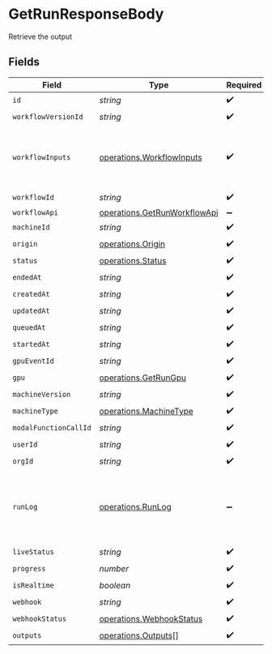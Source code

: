 # GetRunResponseBody

Retrieve the output


## Fields

| Field                                                                                 | Type                                                                                  | Required                                                                              | Description                                                                           | Example                                                                               |
| ------------------------------------------------------------------------------------- | ------------------------------------------------------------------------------------- | ------------------------------------------------------------------------------------- | ------------------------------------------------------------------------------------- | ------------------------------------------------------------------------------------- |
| `id`                                                                                  | *string*                                                                              | :heavy_check_mark:                                                                    | N/A                                                                                   |                                                                                       |
| `workflowVersionId`                                                                   | *string*                                                                              | :heavy_check_mark:                                                                    | N/A                                                                                   |                                                                                       |
| `workflowInputs`                                                                      | [operations.WorkflowInputs](../../models/operations/workflowinputs.md)                | :heavy_check_mark:                                                                    | N/A                                                                                   | {<br/>"input_text": "some external text input",<br/>"input_image": "https://somestatic.png"<br/>} |
| `workflowId`                                                                          | *string*                                                                              | :heavy_check_mark:                                                                    | N/A                                                                                   |                                                                                       |
| `workflowApi`                                                                         | [operations.GetRunWorkflowApi](../../models/operations/getrunworkflowapi.md)          | :heavy_minus_sign:                                                                    | N/A                                                                                   | {}                                                                                    |
| `machineId`                                                                           | *string*                                                                              | :heavy_check_mark:                                                                    | N/A                                                                                   |                                                                                       |
| `origin`                                                                              | [operations.Origin](../../models/operations/origin.md)                                | :heavy_check_mark:                                                                    | N/A                                                                                   |                                                                                       |
| `status`                                                                              | [operations.Status](../../models/operations/status.md)                                | :heavy_check_mark:                                                                    | N/A                                                                                   |                                                                                       |
| `endedAt`                                                                             | *string*                                                                              | :heavy_check_mark:                                                                    | N/A                                                                                   |                                                                                       |
| `createdAt`                                                                           | *string*                                                                              | :heavy_check_mark:                                                                    | N/A                                                                                   |                                                                                       |
| `updatedAt`                                                                           | *string*                                                                              | :heavy_check_mark:                                                                    | N/A                                                                                   |                                                                                       |
| `queuedAt`                                                                            | *string*                                                                              | :heavy_check_mark:                                                                    | N/A                                                                                   |                                                                                       |
| `startedAt`                                                                           | *string*                                                                              | :heavy_check_mark:                                                                    | N/A                                                                                   |                                                                                       |
| `gpuEventId`                                                                          | *string*                                                                              | :heavy_check_mark:                                                                    | N/A                                                                                   |                                                                                       |
| `gpu`                                                                                 | [operations.GetRunGpu](../../models/operations/getrungpu.md)                          | :heavy_check_mark:                                                                    | N/A                                                                                   |                                                                                       |
| `machineVersion`                                                                      | *string*                                                                              | :heavy_check_mark:                                                                    | N/A                                                                                   |                                                                                       |
| `machineType`                                                                         | [operations.MachineType](../../models/operations/machinetype.md)                      | :heavy_check_mark:                                                                    | N/A                                                                                   |                                                                                       |
| `modalFunctionCallId`                                                                 | *string*                                                                              | :heavy_check_mark:                                                                    | N/A                                                                                   |                                                                                       |
| `userId`                                                                              | *string*                                                                              | :heavy_check_mark:                                                                    | N/A                                                                                   |                                                                                       |
| `orgId`                                                                               | *string*                                                                              | :heavy_check_mark:                                                                    | N/A                                                                                   |                                                                                       |
| `runLog`                                                                              | [operations.RunLog](../../models/operations/runlog.md)                                | :heavy_minus_sign:                                                                    | N/A                                                                                   | [<br/>{<br/>"logs": "some logs",<br/>"timestamp": 1706631877.3831277<br/>}<br/>]      |
| `liveStatus`                                                                          | *string*                                                                              | :heavy_check_mark:                                                                    | N/A                                                                                   |                                                                                       |
| `progress`                                                                            | *number*                                                                              | :heavy_check_mark:                                                                    | N/A                                                                                   |                                                                                       |
| `isRealtime`                                                                          | *boolean*                                                                             | :heavy_check_mark:                                                                    | N/A                                                                                   |                                                                                       |
| `webhook`                                                                             | *string*                                                                              | :heavy_check_mark:                                                                    | N/A                                                                                   |                                                                                       |
| `webhookStatus`                                                                       | [operations.WebhookStatus](../../models/operations/webhookstatus.md)                  | :heavy_check_mark:                                                                    | N/A                                                                                   |                                                                                       |
| `outputs`                                                                             | [operations.Outputs](../../models/operations/outputs.md)[]                            | :heavy_check_mark:                                                                    | N/A                                                                                   |                                                                                       |